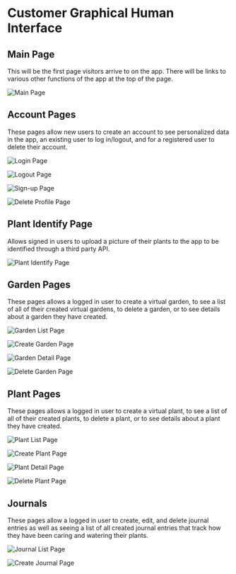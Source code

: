 # Customer Graphical Human Interface

## Main Page

This will be the first page visitors arrive to on the app.
There will be links to various other functions of the app at the top of the page.

![Main Page](wireframes/main.png)

## Account Pages

These pages allow new users to create an account to see personalized data in the app, an existing user to log in/logout, and for a registered user to delete their account.

![Login Page](wireframes/Login.png)

![Logout Page](wireframes/Logout.png)

![Sign-up Page](wireframes/Signup.png)

![Delete Profile Page](wireframes/DeleteProfile.png)

## Plant Identify Page

Allows signed in users to upload a picture of their plants to the app to be identified through a third party API.

![Plant Identify Page](wireframes/PlantIdentify.png)

## Garden Pages

These pages allows a logged in user to create a virtual garden, to see a list of all of their created virtual gardens, to delete a garden, or to see details about a garden they have created.

![Garden List Page](wireframes/GardenList.png)

![Create Garden Page](wireframes/CreateGarden.png)

![Garden Detail Page](wireframes/GardenDetail.png)

![Delete Garden Page](wireframes/DeleteGarden.png)

## Plant Pages

These pages allows a logged in user to create a virtual plant, to see a list of all of their created plants, to delete a plant, or to see details about a plant they have created.

![Plant List Page](wireframes/PlantList.png)

![Create Plant Page](wireframes/CreatePlant.png)

![Plant Detail Page](wireframes/PlantDetail.png)

![Delete Plant Page](wireframes/DeletePlant.png)

## Journals

These pages allow a logged in user to create, edit, and delete journal entries as well as seeing a list of all created journal entries that track how they have been caring and watering their plants.

![Journal List Page](wireframes/JournalList.png)

![Create Journal Page](wireframes/CreateJournal.png)
